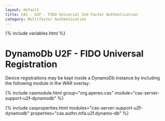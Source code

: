 ```yaml
---
layout: default
title: CAS - U2F - FIDO Universal 2nd Factor Authentication
category: Multifactor Authentication
---
```


{% include variables.html %}

# DynamoDb U2F - FIDO Universal Registration

Device registrations may be kept inside a DynamoDb instance by including the following module in the WAR overlay:

{% include casmodule.html group="org.apereo.cas" module="cas-server-support-u2f-dynamodb" %}

{% include casproperties.html
modules="cas-server-support-u2f-dynamodb"
properties="cas.authn.mfa.u2f.dynamo-db" %}
